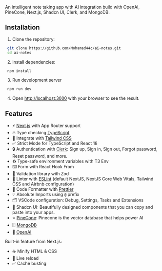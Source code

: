 An intelligent note taking app with AI integration build with OpenAI, PineCone, Next.js, Shadcn UI, Clerk, and MongoDB.

## Installation

1. Clone the repository:

```bash
 git clone https://github.com/Mohamad44c/ai-notes.git
 cd ai-notes
```

2. Install dependencies:

```bash
 npm install
```

3. Run development server

```bash
 npm run dev
```

4. Open [http://localhost:3000](http://localhost:3000) with your browser to see the result.

## Features

- ⚡ [Next.js](https://nextjs.org) with App Router support
- 🔥 Type checking [TypeScript](https://www.typescriptlang.org)
- 💎 Integrate with [Tailwind CSS](https://tailwindcss.com)
- ✅ Strict Mode for TypeScript and React 18
- 🔒 Authentication with [Clerk](https://clerk.com?utm_source=github&utm_medium=sponsorship&utm_campaign=nextjs-boilerplate): Sign up, Sign in, Sign out, Forgot password, Reset password, and more.
- ♻️ Type-safe environment variables with T3 Env
- ⌨️ Form with React Hook From
- 🔴 Validation library with Zod
- 📏 Linter with [ESLint](https://eslint.org) (default NextJS, NextJS Core Web Vitals, Tailwind CSS and Airbnb configuration)
- 💖 Code Formatter with [Prettier](https://prettier.io)
- 💡 Absolute Imports using `@` prefix
- 🗂 VSCode configuration: Debug, Settings, Tasks and Extensions
- 🎁 Shadcn UI: Beautifully designed components that you can copy and paste into your apps.
- ⭐️ [PineCone](https://www.pinecone.io): Pinecone is the vector database that helps power AI
- 🗄️ [MongoDB](https://www.mongodb.com)
- 🤖 [OpenAI](https://openai.com)

Built-in feature from Next.js:

- ☕ Minify HTML & CSS
- 💨 Live reload
- ✅ Cache busting
